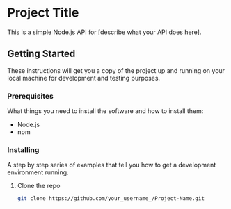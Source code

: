 # Project Title

This is a simple Node.js API for [describe what your API does here].

## Getting Started

These instructions will get you a copy of the project up and running on your local machine for development and testing purposes.

### Prerequisites

What things you need to install the software and how to install them:

- Node.js
- npm

### Installing

A step by step series of examples that tell you how to get a development environment running.

1. Clone the repo
    ```sh
    git clone https://github.com/your_username_/Project-Name.git